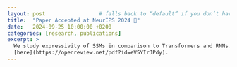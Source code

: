 ```yaml
---
layout: post                 # falls back to “default” if you don’t have a post layout
title:  "Paper Accepted at NeurIPS 2024 🎉"
date:   2024-09-25 10:00:00 +0200
categories: [research, publications]
excerpt: >
  We study expressivity of SSMs in comparison to Transformers and RNNs. Read the full paper 
  [here](https://openreview.net/pdf?id=eV5YIrJPdy).
---
```

